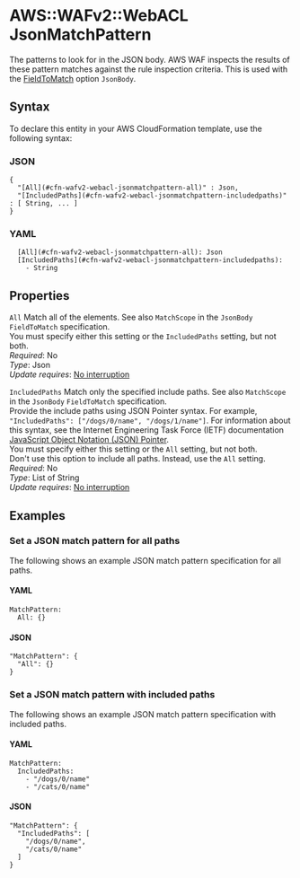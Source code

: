 # AWS::WAFv2::WebACL JsonMatchPattern<a name="aws-properties-wafv2-webacl-jsonmatchpattern"></a>

The patterns to look for in the JSON body\. AWS WAF inspects the results of these pattern matches against the rule inspection criteria\. This is used with the [FieldToMatch](https://docs.aws.amazon.com/AWSCloudFormation/latest/UserGuide/aws-properties-wafv2-rulegroup-xssmatchstatement.html#cfn-wafv2-rulegroup-xssmatchstatement-fieldtomatch) option `JsonBody`\. 

## Syntax<a name="aws-properties-wafv2-webacl-jsonmatchpattern-syntax"></a>

To declare this entity in your AWS CloudFormation template, use the following syntax:

### JSON<a name="aws-properties-wafv2-webacl-jsonmatchpattern-syntax.json"></a>

```
{
  "[All](#cfn-wafv2-webacl-jsonmatchpattern-all)" : Json,
  "[IncludedPaths](#cfn-wafv2-webacl-jsonmatchpattern-includedpaths)" : [ String, ... ]
}
```

### YAML<a name="aws-properties-wafv2-webacl-jsonmatchpattern-syntax.yaml"></a>

```
  [All](#cfn-wafv2-webacl-jsonmatchpattern-all): Json
  [IncludedPaths](#cfn-wafv2-webacl-jsonmatchpattern-includedpaths): 
    - String
```

## Properties<a name="aws-properties-wafv2-webacl-jsonmatchpattern-properties"></a>

`All`  <a name="cfn-wafv2-webacl-jsonmatchpattern-all"></a>
Match all of the elements\. See also `MatchScope` in the `JsonBody` `FieldToMatch` specification\.   
You must specify either this setting or the `IncludedPaths` setting, but not both\.  
*Required*: No  
*Type*: Json  
*Update requires*: [No interruption](https://docs.aws.amazon.com/AWSCloudFormation/latest/UserGuide/using-cfn-updating-stacks-update-behaviors.html#update-no-interrupt)

`IncludedPaths`  <a name="cfn-wafv2-webacl-jsonmatchpattern-includedpaths"></a>
Match only the specified include paths\. See also `MatchScope` in the `JsonBody` `FieldToMatch` specification\.   
Provide the include paths using JSON Pointer syntax\. For example, `"IncludedPaths": ["/dogs/0/name", "/dogs/1/name"]`\. For information about this syntax, see the Internet Engineering Task Force \(IETF\) documentation [JavaScript Object Notation \(JSON\) Pointer](https://tools.ietf.org/html/rfc6901)\.   
You must specify either this setting or the `All` setting, but not both\.  
Don't use this option to include all paths\. Instead, use the `All` setting\. 
*Required*: No  
*Type*: List of String  
*Update requires*: [No interruption](https://docs.aws.amazon.com/AWSCloudFormation/latest/UserGuide/using-cfn-updating-stacks-update-behaviors.html#update-no-interrupt)

## Examples<a name="aws-properties-wafv2-webacl-jsonmatchpattern--examples"></a>



### Set a JSON match pattern for all paths<a name="aws-properties-wafv2-webacl-jsonmatchpattern--examples--Set_a_JSON_match_pattern_for_all_paths_"></a>

The following shows an example JSON match pattern specification for all paths\. 

#### YAML<a name="aws-properties-wafv2-webacl-jsonmatchpattern--examples--Set_a_JSON_match_pattern_for_all_paths_--yaml"></a>

```
MatchPattern:
  All: {}
```

#### JSON<a name="aws-properties-wafv2-webacl-jsonmatchpattern--examples--Set_a_JSON_match_pattern_for_all_paths_--json"></a>

```
"MatchPattern": {
  "All": {}
}
```

### Set a JSON match pattern with included paths<a name="aws-properties-wafv2-webacl-jsonmatchpattern--examples--Set_a_JSON_match_pattern_with_included_paths_"></a>

The following shows an example JSON match pattern specification with included paths\. 

#### YAML<a name="aws-properties-wafv2-webacl-jsonmatchpattern--examples--Set_a_JSON_match_pattern_with_included_paths_--yaml"></a>

```
MatchPattern:
  IncludedPaths:
    - "/dogs/0/name"
    - "/cats/0/name"
```

#### JSON<a name="aws-properties-wafv2-webacl-jsonmatchpattern--examples--Set_a_JSON_match_pattern_with_included_paths_--json"></a>

```
"MatchPattern": {
  "IncludedPaths": [
    "/dogs/0/name",
    "/cats/0/name"
  ]
}
```